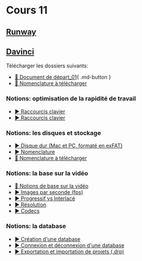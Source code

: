 # Cours 11

<style>.md-footer{display:none;}</style>

## [Runway](./ai/runway.md) 

## [Davinci](da_vinci_base.md)

Télécharger les dossiers suivants:

* [📁 Document de départ_01](https://uqam-my.sharepoint.com/:u:/g/personal/lavoie-pilote_francoise_uqam_ca/EU_m5iHSJc5GopyfZ0UkM1oB1_x-iLNTxNdxbDbOjkVWqA?e=9OHVKc){ .md-button }   <br>   
* [📁 Nomenclature à télécharger](https://uqam-my.sharepoint.com/:f:/g/personal/lavoie-pilote_francoise_uqam_ca/Es6y26Zz5YRDhyjnxOIyttIBT9N0jIasaZx1k-scRLD3Lw?e=wvmLcO)


### Notions: optimisation de la rapidité de travail
* [▶️ Raccourcis clavier](https://uqam-my.sharepoint.com/:v:/g/personal/lavoie-pilote_francoise_uqam_ca/EWyRmuM_yDlHvNQXy5M3l3MBDE6-fL6bWpM3xFa9YocwPw?nav=eyJyZWZlcnJhbEluZm8iOnsicmVmZXJyYWxBcHAiOiJPbmVEcml2ZUZvckJ1c2luZXNzIiwicmVmZXJyYWxBcHBQbGF0Zm9ybSI6IldlYiIsInJlZmVycmFsTW9kZSI6InZpZXciLCJyZWZlcnJhbFZpZXciOiJNeUZpbGVzTGlua0NvcHkifX0&e=e9OiuY)
* [▶️ Raccourcis clavier](https://uqam-my.sharepoint.com/:v:/g/personal/lavoie-pilote_francoise_uqam_ca/EfddaKaq_WRPgzdG4ERYb2AB_8irVrVGd9FdrJ2s5Mv4tw?nav=eyJyZWZlcnJhbEluZm8iOnsicmVmZXJyYWxBcHAiOiJPbmVEcml2ZUZvckJ1c2luZXNzIiwicmVmZXJyYWxBcHBQbGF0Zm9ybSI6IldlYiIsInJlZmVycmFsTW9kZSI6InZpZXciLCJyZWZlcnJhbFZpZXciOiJNeUZpbGVzTGlua0NvcHkifX0&e=nlGRiR)



### Notions: les disques et stockage
* [▶️ Disque dur (Mac et PC, formaté en exFAT)](https://uqam-my.sharepoint.com/:v:/g/personal/lavoie-pilote_francoise_uqam_ca/EREIe5dktP1Oly9ADyZbSZIBqwFmYbHbwd-SePQsq6huYg?nav=eyJyZWZlcnJhbEluZm8iOnsicmVmZXJyYWxBcHAiOiJPbmVEcml2ZUZvckJ1c2luZXNzIiwicmVmZXJyYWxBcHBQbGF0Zm9ybSI6IldlYiIsInJlZmVycmFsTW9kZSI6InZpZXciLCJyZWZlcnJhbFZpZXciOiJNeUZpbGVzTGlua0NvcHkifX0&e=KKAaJb)
* [▶️ Nomenclature](https://uqam-my.sharepoint.com/:v:/g/personal/lavoie-pilote_francoise_uqam_ca/EevH_2_Qlp9Fmibb4uJRqpUBbrHn6C6hYoY651izNtY5vQ?nav=eyJyZWZlcnJhbEluZm8iOnsicmVmZXJyYWxBcHAiOiJPbmVEcml2ZUZvckJ1c2luZXNzIiwicmVmZXJyYWxBcHBQbGF0Zm9ybSI6IldlYiIsInJlZmVycmFsTW9kZSI6InZpZXciLCJyZWZlcnJhbFZpZXciOiJNeUZpbGVzTGlua0NvcHkifX0&e=KDoAn3)
* [📁 Nomenclature à télécharger](https://uqam-my.sharepoint.com/:f:/g/personal/lavoie-pilote_francoise_uqam_ca/Es6y26Zz5YRDhyjnxOIyttIBT9N0jIasaZx1k-scRLD3Lw?e=wvmLcO)

### Notions: la base sur la vidéo
* [📑 Notions de base sur la vidéo](https://uqam-my.sharepoint.com/:p:/g/personal/lavoie-pilote_francoise_uqam_ca/EdWht77OdxFFq2TkZzCQoB0B3L9LK5S8eBXjmbyDaXVOjQ?e=lcz4x1)
* [▶️ Images par seconde (fps)](https://uqam-my.sharepoint.com/:v:/g/personal/lavoie-pilote_francoise_uqam_ca/EZxsAUEhzeNDoDONvOyym5QBwryd4qDfkvYPH0EMKOl0lg?nav=eyJyZWZlcnJhbEluZm8iOnsicmVmZXJyYWxBcHAiOiJPbmVEcml2ZUZvckJ1c2luZXNzIiwicmVmZXJyYWxBcHBQbGF0Zm9ybSI6IldlYiIsInJlZmVycmFsTW9kZSI6InZpZXciLCJyZWZlcnJhbFZpZXciOiJNeUZpbGVzTGlua0NvcHkifX0&e=rbaJkb)
* [▶️ Progressif vs Interlacé](https://uqam-my.sharepoint.com/:v:/g/personal/lavoie-pilote_francoise_uqam_ca/ESpNf5E3nx5Hrae_dvquosMBjajb1sgruMmSKmxwlQvJpA?nav=eyJyZWZlcnJhbEluZm8iOnsicmVmZXJyYWxBcHAiOiJPbmVEcml2ZUZvckJ1c2luZXNzIiwicmVmZXJyYWxBcHBQbGF0Zm9ybSI6IldlYiIsInJlZmVycmFsTW9kZSI6InZpZXciLCJyZWZlcnJhbFZpZXciOiJNeUZpbGVzTGlua0NvcHkifX0&e=QzUPIm)
* [▶️ Résolution](https://uqam-my.sharepoint.com/:v:/g/personal/lavoie-pilote_francoise_uqam_ca/Ecqe8Yqwb8JMuATHyTF7no4BXiF65Q17SZyulPZXGbdOUw?nav=eyJyZWZlcnJhbEluZm8iOnsicmVmZXJyYWxBcHAiOiJPbmVEcml2ZUZvckJ1c2luZXNzIiwicmVmZXJyYWxBcHBQbGF0Zm9ybSI6IldlYiIsInJlZmVycmFsTW9kZSI6InZpZXciLCJyZWZlcnJhbFZpZXciOiJNeUZpbGVzTGlua0NvcHkifX0&e=Y5NkvD)
* [▶️ Codecs](https://uqam-my.sharepoint.com/:v:/g/personal/lavoie-pilote_francoise_uqam_ca/EUO38_iiJEZDsLMQBtSeE_MBmmEPAnDRanACr4otiBP1dw?nav=eyJyZWZlcnJhbEluZm8iOnsicmVmZXJyYWxBcHAiOiJPbmVEcml2ZUZvckJ1c2luZXNzIiwicmVmZXJyYWxBcHBQbGF0Zm9ybSI6IldlYiIsInJlZmVycmFsTW9kZSI6InZpZXciLCJyZWZlcnJhbFZpZXciOiJNeUZpbGVzTGlua0NvcHkifX0&e=xhiDD4)

### Notions: la database
* [▶️ Création d'une database](https://uqam-my.sharepoint.com/:v:/g/personal/lavoie-pilote_francoise_uqam_ca/EYFyRaaDBXlFmqcD870tbtAB4axikq92X61qUODPCBJo6Q?nav=eyJyZWZlcnJhbEluZm8iOnsicmVmZXJyYWxBcHAiOiJPbmVEcml2ZUZvckJ1c2luZXNzIiwicmVmZXJyYWxBcHBQbGF0Zm9ybSI6IldlYiIsInJlZmVycmFsTW9kZSI6InZpZXciLCJyZWZlcnJhbFZpZXciOiJNeUZpbGVzTGlua0NvcHkifX0&e=zEN781)
* [▶️ Connexion et déconnexion d'une database](https://uqam-my.sharepoint.com/:v:/g/personal/lavoie-pilote_francoise_uqam_ca/EaIRmHcGN2JPtgpnHduew6YBZcrh4QD8XjzbOs-Gg7G_hQ?nav=eyJyZWZlcnJhbEluZm8iOnsicmVmZXJyYWxBcHAiOiJPbmVEcml2ZUZvckJ1c2luZXNzIiwicmVmZXJyYWxBcHBQbGF0Zm9ybSI6IldlYiIsInJlZmVycmFsTW9kZSI6InZpZXciLCJyZWZlcnJhbFZpZXciOiJNeUZpbGVzTGlua0NvcHkifX0&e=r9JFKm)
* [▶️ Exportation et importation de projets (.drp)](https://uqam-my.sharepoint.com/:v:/g/personal/lavoie-pilote_francoise_uqam_ca/EcymFdWmyw9NgvyOf5353P4Ba5RPkqrCSYwhVuuvfPfLHw?nav=eyJyZWZlcnJhbEluZm8iOnsicmVmZXJyYWxBcHAiOiJPbmVEcml2ZUZvckJ1c2luZXNzIiwicmVmZXJyYWxBcHBQbGF0Zm9ybSI6IldlYiIsInJlZmVycmFsTW9kZSI6InZpZXciLCJyZWZlcnJhbFZpZXciOiJNeUZpbGVzTGlua0NvcHkifX0&e=hs7P1X)


